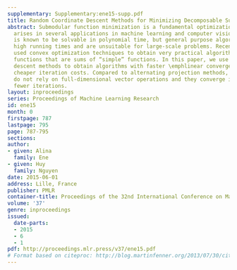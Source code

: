 ```yaml
---
supplementary: Supplementary:ene15-supp.pdf
title: Random Coordinate Descent Methods for Minimizing Decomposable Submodular Functions
abstract: Submodular function minimization is a fundamental optimization problem that
  arises in several applications in machine learning and computer vision. The problem
  is known to be solvable in polynomial time, but general purpose algorithms have
  high running times and are unsuitable for large-scale problems. Recent work have
  used convex optimization techniques to obtain very practical algorithms for minimizing
  functions that are sums of “simple” functions. In this paper, we use random coordinate
  descent methods to obtain algorithms with faster \emphlinear convergence rates and
  cheaper iteration costs. Compared to alternating projection methods, our algorithms
  do not rely on full-dimensional vector operations and they converge in significantly
  fewer iterations.
layout: inproceedings
series: Proceedings of Machine Learning Research
id: ene15
month: 0
firstpage: 787
lastpage: 795
page: 787-795
sections: 
author:
- given: Alina
  family: Ene
- given: Huy
  family: Nguyen
date: 2015-06-01
address: Lille, France
publisher: PMLR
container-title: Proceedings of the 32nd International Conference on Machine Learning
volume: '37'
genre: inproceedings
issued:
  date-parts:
  - 2015
  - 6
  - 1
pdf: http://proceedings.mlr.press/v37/ene15.pdf
# Format based on citeproc: http://blog.martinfenner.org/2013/07/30/citeproc-yaml-for-bibliographies/
---
```

